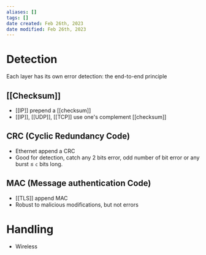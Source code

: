 ```yaml
---
aliases: []
tags: []
date created: Feb 26th, 2023
date modified: Feb 26th, 2023
---
```


# Detection
Each layer has its own error detection: the end-to-end principle

## [[Checksum]]
- [[IP]] prepend a [[checksum]]
- [[IP]], [[UDP]], [[TCP]] use one's complement [[checksum]]

## CRC (Cyclic Redundancy Code)
- Ethernet append a CRC
- Good for detection, catch any 2 bits error, odd number of bit error or any burst $\leq$ `c` bits long.

## MAC (Message authentication Code)
- [[TLS]] append MAC
- Robust to malicious modifications, but not errors

# Handling
- Wireless